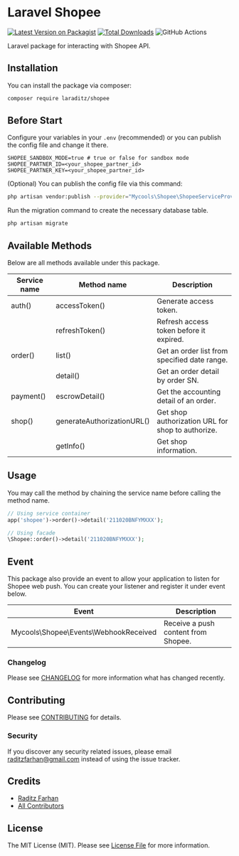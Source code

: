 # Laravel Shopee

[![Latest Version on Packagist](https://img.shields.io/packagist/v/laraditz/shopee.svg?style=flat-square)](https://packagist.org/packages/laraditz/shopee)
[![Total Downloads](https://img.shields.io/packagist/dt/laraditz/shopee.svg?style=flat-square)](https://packagist.org/packages/laraditz/shopee)
![GitHub Actions](https://github.com/laraditz/shopee/actions/workflows/main.yml/badge.svg)

Laravel package for interacting with Shopee API.

## Installation

You can install the package via composer:

```bash
composer require laraditz/shopee
```
## Before Start

Configure your variables in your `.env` (recommended) or you can publish the config file and change it there.
```
SHOPEE_SANDBOX_MODE=true # true or false for sandbox mode
SHOPEE_PARTNER_ID=<your_shopee_partner_id>
SHOPEE_PARTNER_KEY=<your_shopee_partner_id>
```

(Optional) You can publish the config file via this command:
```bash
php artisan vendor:publish --provider="Mycools\Shopee\ShopeeServiceProvider" --tag="config"
```

Run the migration command to create the necessary database table.
```bash
php artisan migrate
```

## Available Methods

Below are all methods available under this package.

| Service name      | Method name               | Description  
|-------------------|---------------------------|------------------------------
| auth()            | accessToken()             | Generate access token.  
|                   | refreshToken()            | Refresh access token before it expired. 
| order()           | list()                    | Get an order list from specified date range.  
|                   | detail()                  | Get an order detail by order SN.  
| payment()         | escrowDetail()            | Get the accounting detail of an order.  
| shop()            | generateAuthorizationURL()| Get shop authorization URL for shop to authorize.  
|                   | getInfo()                 | Get shop information.  


## Usage

You may call the method by chaining the service name before calling the method name.

```php
// Using service container
app('shopee')->order()->detail('211020BNFYMXXX');

// Using facade
\Shopee::order()->detail('211020BNFYMXXX');
```

## Event

This package also provide an event to allow your application to listen for Shopee web push. You can create your listener and register it under event below.

| Event                                     |  Description  
|-------------------------------------------|-----------------------|
| Mycools\Shopee\Events\WebhookReceived    | Receive a push content from Shopee. 

### Changelog

Please see [CHANGELOG](CHANGELOG.md) for more information what has changed recently.

## Contributing

Please see [CONTRIBUTING](CONTRIBUTING.md) for details.

### Security

If you discover any security related issues, please email raditzfarhan@gmail.com instead of using the issue tracker.

## Credits

-   [Raditz Farhan](https://github.com/laraditz)
-   [All Contributors](../../contributors)

## License

The MIT License (MIT). Please see [License File](LICENSE.md) for more information.
